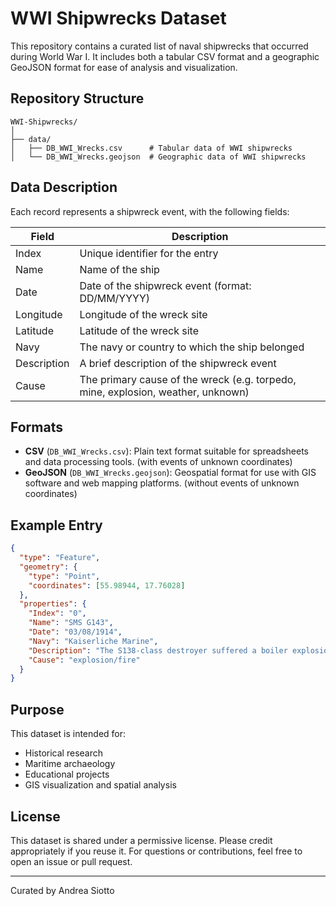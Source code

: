 # WWI Shipwrecks Dataset

This repository contains a curated list of naval shipwrecks that occurred during World War I. It includes both a tabular CSV format and a geographic GeoJSON format for ease of analysis and visualization.

## Repository Structure

```
WWI-Shipwrecks/
│
├── data/
│   ├── DB_WWI_Wrecks.csv      # Tabular data of WWI shipwrecks
│   └── DB_WWI_Wrecks.geojson  # Geographic data of WWI shipwrecks
```

## Data Description

Each record represents a shipwreck event, with the following fields:

| Field       | Description                                                                          |
|-------------|--------------------------------------------------------------------------------------|
| Index       | Unique identifier for the entry                                                     |
| Name        | Name of the ship                                                                    |
| Date        | Date of the shipwreck event (format: DD/MM/YYYY)                                    |
| Longitude   | Longitude of the wreck site                                                         |
| Latitude    | Latitude of the wreck site                                                          |
| Navy        | The navy or country to which the ship belonged                                      |
| Description | A brief description of the shipwreck event                                          |
| Cause       | The primary cause of the wreck (e.g. torpedo, mine, explosion, weather, unknown)    |

## Formats

- **CSV** (`DB_WWI_Wrecks.csv`): Plain text format suitable for spreadsheets and data processing tools. (with events of unknown coordinates)
- **GeoJSON** (`DB_WWI_Wrecks.geojson`): Geospatial format for use with GIS software and web mapping platforms. (without events of unknown coordinates)

## Example Entry

```json
{
  "type": "Feature",
  "geometry": {
    "type": "Point",
    "coordinates": [55.98944, 17.76028]
  },
  "properties": {
    "Index": "0",
    "Name": "SMS G143",
    "Date": "03/08/1914",
    "Navy": "Kaiserliche Marine",
    "Description": "The S138-class destroyer suffered a boiler explosion and sank in the Baltic Sea.",
    "Cause": "explosion/fire"
  }
}
```

## Purpose

This dataset is intended for:
- Historical research
- Maritime archaeology
- Educational projects
- GIS visualization and spatial analysis

## License

This dataset is shared under a permissive license. Please credit appropriately if you reuse it. For questions or contributions, feel free to open an issue or pull request.

---

Curated by Andrea Siotto
